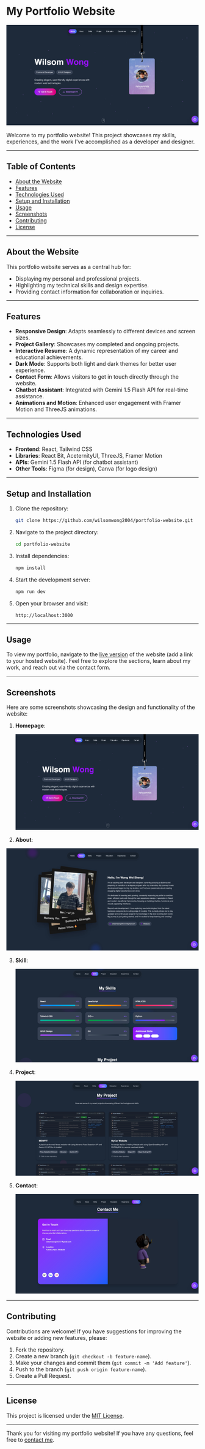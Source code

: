 # My Portfolio Website

![Homepage Screenshot](src/assets/screenshot/homepage.jpeg)

Welcome to my portfolio website! This project showcases my skills, experiences, and the work I've accomplished as a developer and designer.

---

## Table of Contents

* [About the Website](#about-the-website)
* [Features](#features)
* [Technologies Used](#technologies-used)
* [Setup and Installation](#setup-and-installation)
* [Usage](#usage)
* [Screenshots](#screenshots)
* [Contributing](#contributing)
* [License](#license)

---

## About the Website

This portfolio website serves as a central hub for:

* Displaying my personal and professional projects.
* Highlighting my technical skills and design expertise.
* Providing contact information for collaboration or inquiries.

---

## Features

* **Responsive Design**: Adapts seamlessly to different devices and screen sizes.
* **Project Gallery**: Showcases my completed and ongoing projects.
* **Interactive Resume**: A dynamic representation of my career and educational achievements.
* **Dark Mode**: Supports both light and dark themes for better user experience.
* **Contact Form**: Allows visitors to get in touch directly through the website.
* **Chatbot Assistant**: Integrated with Gemini 1.5 Flash API for real-time assistance.
* **Animations and Motion**: Enhanced user engagement with Framer Motion and ThreeJS animations.

---

## Technologies Used

* **Frontend**: React, Tailwind CSS
* **Libraries**: React Bit, AceternityUI, ThreeJS, Framer Motion
* **APIs**: Gemini 1.5 Flash API (for chatbot assistant)
* **Other Tools**: Figma (for design), Canva (for logo design)

---

## Setup and Installation

1. Clone the repository:

   ```bash
   git clone https://github.com/wilsomwong2004/portfolio-website.git
   ```

2. Navigate to the project directory:

   ```bash
   cd portfolio-website
   ```

3. Install dependencies:

   ```bash
   npm install
   ```

4. Start the development server:

   ```bash
   npm run dev
   ```

5. Open your browser and visit:

   ```
   http://localhost:3000
   ```

---

## Usage

To view my portfolio, navigate to the [live version](https://wilsomwong2004.github.io/Wil-s-Portfolio-Website/) of the website (add a link to your hosted website). Feel free to explore the sections, learn about my work, and reach out via the contact form.

---

## Screenshots

Here are some screenshots showcasing the design and functionality of the website:

1. **Homepage**:
   
   ![Homepage Screenshot](src/assets/screenshot/homepage.jpeg)

2. **About**:
   
  ![About Screenshot](src/assets/screenshot/about.jpeg)

3. **Skill**:
   
   ![Skills Screenshot](src/assets/screenshot/skills.jpeg)

4. **Project**:
   
   ![Project Screenshot](src/assets/screenshot/project.jpeg)

5. **Contact**:
    
   ![Contact Screenshot](src/assets/screenshot/contact.jpeg)

---

## Contributing

Contributions are welcome! If you have suggestions for improving the website or adding new features, please:

1. Fork the repository.
2. Create a new branch (`git checkout -b feature-name`).
3. Make your changes and commit them (`git commit -m 'Add feature'`).
4. Push to the branch (`git push origin feature-name`).
5. Create a Pull Request.

---

## License

This project is licensed under the [MIT License](LICENSE).

---

Thank you for visiting my portfolio website! If you have any questions, feel free to [contact me](mailto:wilsomwong040727@gmail.com).
